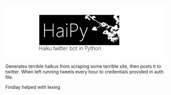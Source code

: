 ![alt text](https://github.com/Roxerg/haiku/blob/master/haiku.png "haiku")


Generates terrible haikus from scraping some terrible site, then posts it to twitter.
When left running tweets every hour to credentials provided in auth file.


Findlay helped with lexing
